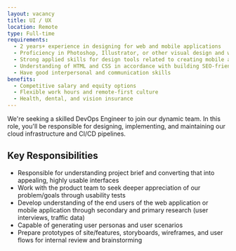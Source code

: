 ```yaml
---
layout: vacancy
title: UI / UX
location: Remote
type: Full-time
requirements:
  - 2 years+ experience in designing for web and mobile applications
  - Proficiency in Photoshop, Illustrator, or other visual design and wireframing tools
  - Strong applied skills for design tools related to creating mobile and web application interfaces, e.g., Sketch, Photoshop, Illustrator, etc
  - Understanding of HTML and CSS in accordance with building SEO-friendly and responsive web applications
  - Have good interpersonal and communication skills
benefits:
  - Competitive salary and equity options
  - Flexible work hours and remote-first culture
  - Health, dental, and vision insurance
---
```


We're seeking a skilled DevOps Engineer to join our dynamic team. In this role, you'll be responsible for designing, implementing, and maintaining our cloud infrastructure and CI/CD pipelines.

## Key Responsibilities

  - Responsible for understanding project brief and converting that into appealing, highly usable interfaces
  - Work with the product team to seek deeper appreciation of our problem/goals through usability tests
  - Develop understanding of the end users of the web application or mobile application through secondary and primary research (user interviews, traffic data)
  - Capable of generating user personas and user scenarios
  - Prepare prototypes of site/features, storyboards, wireframes, and user flows for internal review and brainstorming
